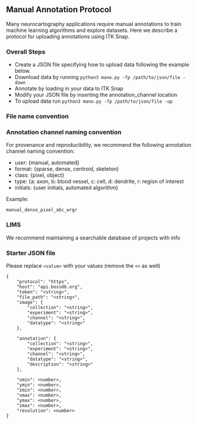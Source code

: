 ## Manual Annotation Protocol
 
Many neurocartography applications require manual annotations to train machine learning algorithms and explore datasets.  Here we describe a protocol for uploading annotations using ITK Snap. 

### Overall Steps

- Create a JSON file specifying how to upload data following the example below. 
- Download data by running `python3 mano.py -fp /path/to/json/file -down`
- Annotate by loading in your data to ITK Snap
- Modify your JSON file by inserting the annotation_channel location
- To upload data run `python3 mano.py -fp /path/to/json/file -up`

### File name convention

<to insert> 

### Annotation channel naming convention

For provenance and reproducibility, we recommend the following annotation channel naming convention:

<user>_<format>_<class>_<type>_<initials>

- user: {manual, automated}
- format: {sparse, dense, centroid, skeleton}
- class: {pixel, object}
- type: {a: axon, b: blood vessel, c: cell, d: dendrite, r: region of interest
- initials: {user initials, automated algorithm}

Example:

`manual_dense_pixel_abc_wrgr`

### LIMS 

We recommend maintaining a searchable database of projects with info


### Starter JSON file

Please replace `<value>` with your values (remove the `<>` as well) 
```
{
    "protocol": "https", 
    "host": "api.bossdb.org",
    "token": "<string>",
    "file_path": "<string>",
    "image": {
        "collection": "<string>",
        "experiment": "<string>",
        "channel": "<string>",
        "datatype": "<string>"
    },
    
    "annotation": {
        "collection": "<string>",
        "experiment": "<string>",
        "channel": "<string>",
        "datatype": "<string>",
        "description": "<string>"
    },
    
    "xmin": <number>,
    "ymin": <number>,
    "zmin": <number>,
    "xmax": <number>,
    "ymax": <number>,
    "zmax": <number>,
    "resolution": <number>
}
```
